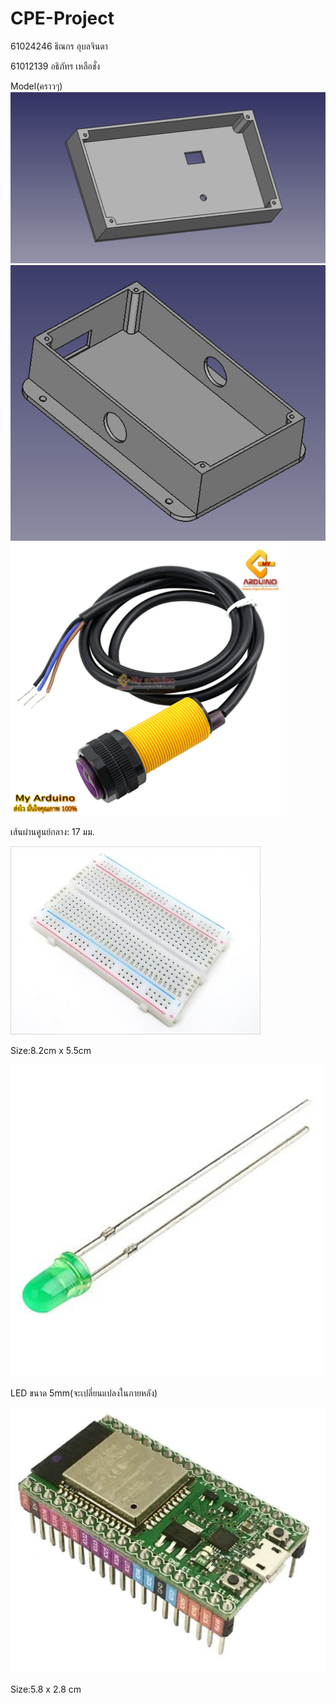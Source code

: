 # CPE-Project
 61024246 ธิณกร อุบลจินดา
<p>61012139 อธิภัทร เหลือชั่ง</p>


Model(คราวๆ)
<img src="photo/Screenshot 2021-09-14 164525.png" >
<img src="photo/Screenshot 2021-09-14 164547.png" >
<img src="photo/1.PNG" >
<p>เส้นผ่านศูนย์กลาง: 17 มม.</p>
<img src="photo/4.jpg" >
<p>Size:8.2cm x 5.5cm </p>
<img src="photo/3.png" >
<p>LED ขนาด 5mm(จะเปลี่ยนแปลงในภายหลัง)</p>
<img src="photo/2.PNG" >
<p>Size:5.8 x 2.8 cm</p>
